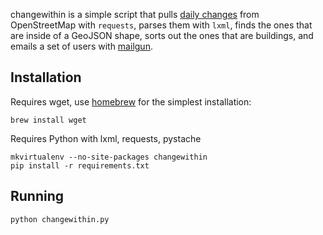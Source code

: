 changewithin is a simple script that pulls [daily changes](http://planet.openstreetmap.org/)
from OpenStreetMap with `requests`, parses them with `lxml`, finds the ones that are inside
of a GeoJSON shape, sorts out the ones that are buildings, and emails a set of users
with [mailgun](http://www.mailgun.com/).

## Installation

Requires wget, use [homebrew](http://brew.sh/) for the simplest installation:

    brew install wget

Requires Python with lxml, requests, pystache

    mkvirtualenv --no-site-packages changewithin
    pip install -r requirements.txt

## Running

    python changewithin.py
